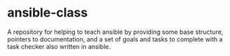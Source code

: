 # ansible-class
A repository for helping to teach ansible by providing some base structure, pointers to documentation, and a set of goals and tasks to complete with a task checker also written in ansible.

